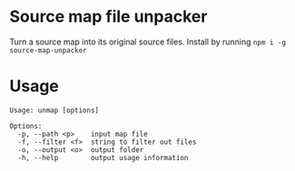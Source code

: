 # Source map file unpacker

Turn a source map into its original source files.
Install by running `npm i -g source-map-unpacker`

# Usage

```
Usage: unmap [options]

Options:
  -p, --path <p>    input map file
  -f, --filter <f>  string to filter out files
  -o, --output <o>  output folder
  -h, --help        output usage information
```
